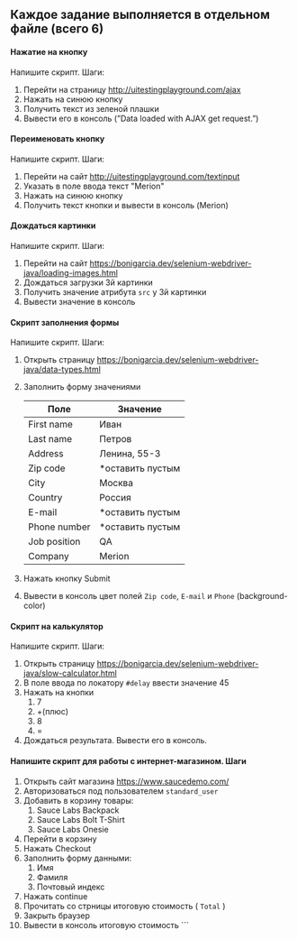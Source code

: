 ## Каждое задание выполняется в отдельном файле (всего 6)

#### Нажатие на кнопку
Напишите скрипт. Шаги:

1. Перейти на страницу http://uitestingplayground.com/ajax
2. Нажать на синюю кнопку
3. Получить текст из зеленой плашки
4. Вывести его в консоль (”Data loaded with AJAX get request.”)

#### Переименовать кнопку

Напишите скрипт. Шаги:

1. Перейти на сайт http://uitestingplayground.com/textinput
2. Указать в поле ввода текст "Merion"
3. Нажать на синюю кнопку
4. Получить текст кнопки и вывести в консоль (Merion)

#### Дождаться картинки

Напишите скрипт. Шаги:

1. Перейти на сайт https://bonigarcia.dev/selenium-webdriver-java/loading-images.html
2. Дождаться загрузки 3й картинки
3. Получить значение атрибута `src` у 3й картинки
4. Вывести значение в консоль

#### Скрипт заполнения формы

Напишите скрипт. Шаги:

1. Открыть страницу https://bonigarcia.dev/selenium-webdriver-java/data-types.html
2. Заполнить форму значениями

   | Поле | Значение |
   | --- | --- |
   | First name | Иван |
   | Last name | Петров |
   | Address | Ленина, 55-3 |
   | Zip code | *оставить пустым |
   | City | Москва |
   | Country | Россия |
   | E-mail | *оставить пустым |
   | Phone number | *оставить пустым |
   | Job position | QA |
   | Company | Merion |
3. Нажать кнопку Submit
4. Вывести в консоль цвет полей `Zip code`, `E-mail` и `Phone` (background-color)

#### Скрипт на калькулятор

Напишите скрипт. Шаги:

1. Открыть страницу https://bonigarcia.dev/selenium-webdriver-java/slow-calculator.html
2. В поле ввода по локатору `#delay` ввести значение 45
3. Нажать на кнопки
    1. 7
    2. +(плюс)
    3. 8
    4. =
4. Дождаться результата. Вывести его в консоль.

#### Напишите скрипт для работы с интернет-магазином. Шаги

1. Открыть сайт магазина https://www.saucedemo.com/
2. Авторизоваться под пользователем `standard_user`
3. Добавить в корзину товары:
    1. Sauce Labs Backpack
    2. Sauce Labs Bolt T-Shirt
    3. Sauce Labs Onesie
4. Перейти в корзину
5. Нажать Checkout
6. Заполнить форму данными:
    1. Имя
    2. Фамиля
    3. Почтовый индекс
7. Нажать continue
7. Прочитать со стрницы итоговую стоимость ( `Total` )
8. Закрыть браузер
9. Вывести в консоль итоговую стоимость ```